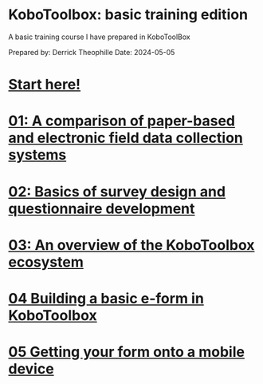 # KoboToolbox: basic training edition
A basic training course I have prepared in KoboToolBox

Prepared by: Derrick Theophille
Date: 2024-05-05

# [Start here!](https://htmlpreview.github.io/?https://github.com/theode/kobotoolbox-basic-training/blob/main/02_r_scripts/00-00%20Kobo-basic-intro.html)

# [01: A comparison of paper-based and electronic field data collection systems](https://htmlpreview.github.io/?https://github.com/theode/kobotoolbox-basic-training/blob/main/02_r_scripts/01-01%20Kobo-comparison-paper-vs-eform.html)

# [02: Basics of survey design and questionnaire development](https://htmlpreview.github.io/?https://github.com/theode/kobotoolbox-basic-training/blob/main/02_r_scripts/02%20Basics%20of%20survey%20design.html)

# [03: An overview of the KoboToolbox ecosystem](https://htmlpreview.github.io/?https://github.com/theode/kobotoolbox-basic-training/blob/main/02_r_scripts/03-01%20An%20overview%20of%20KoboToolbox.html)

# [04 Building a basic e-form in KoboToolbox](https://htmlpreview.github.io/?https://github.com/theode/kobotoolbox-basic-training/blob/main/02_r_scripts/04%20Building%20a%20basic%20eform.html)

# [05 Getting your form onto a mobile device](https://htmlpreview.github.io/?https://github.com/theode/kobotoolbox-basic-training/blob/main/02_r_scripts/05%20Getting%20your%20form%20onto%20a%20mobile%20device.html)
